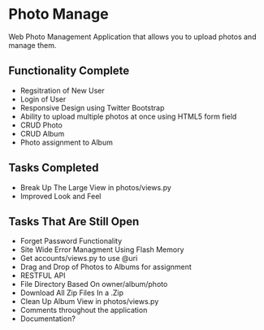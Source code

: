 Photo Manage
===========

Web Photo Management Application that allows you to upload photos and manage them.


Functionality Complete
--------

* Regsitration of New User
* Login of User
* Responsive Design using Twitter Bootstrap
* Ability to upload multiple photos at once using HTML5 form field
* CRUD Photo
* CRUD Album
* Photo assignment to Album

Tasks Completed
--------
* Break Up The Large View in photos/views.py
* Improved Look and Feel

Tasks That Are Still Open
--------

* Forget Password Functionality
* Site Wide Error Managment Using Flash Memory
* Get accounts/views.py to use @uri
* Drag and Drop of Photos to Albums for assignment
* RESTFUL API
* File Directory Based On owner/album/photo
* Download All Zip Files In a .Zip
* Clean Up Album View in photos/views.py
* Comments throughout the application
* Documentation?
